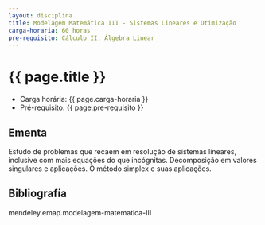 ```yaml
---
layout: disciplina
title: Modelagem Matemática III - Sistemas Lineares e Otimização
carga-horaria: 60 horas
pre-requisito: Cálculo II, Álgebra Linear
---
```


# {{ page.title }}

- Carga horária: {{ page.carga-horaria }}
- Pré-requisito: {{ page.pre-requisito }}

## Ementa 

Estudo de problemas que recaem em resolução de sistemas lineares,
inclusive com mais equações do que incógnitas. Decomposição em valores
singulares e aplicações.  O método simplex e suas aplicações.


## Bibliografía

mendeley.emap.modelagem-matematica-III
